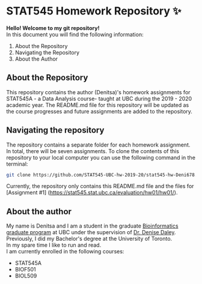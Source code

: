 # STAT545 Homework Repository :sparkles:
__Hello! Welcome to my git repository!__ <br>
In this document you will find the following information:
1. About the Repository
2. Navigating the Repository
3. About the Author

## About the Repository
This repository contains the author (Denitsa)'s homework assignments for  STAT545A - a Data Analysis course- taught at UBC during the 2019 - 2020 academic year. The README.md file for this repository will be updated as the course progresses and future assignments are added to the repository. 

## Navigating the repository

The repository contains a separate folder for each homework assignment. In total, there will be seven assignments.
To  clone the contents of this repository to your local computer you can use the following command in the terminal:
```bash
git clone https://github.com/STAT545-UBC-hw-2019-20/stat545-hw-Deni678.git
```
Currently, the repository only contains this README.md file and the files for [Assignment #1] (https://stat545.stat.ubc.ca/evaluation/hw01/hw01/).

## About the author
My name is Denitsa and I am a student in the graduate [Bioinformatics graduate program](http://www.bioinformatics.ubc.ca) at UBC under the supervision of [Dr. Denise Daley](https://www.hli.ubc.ca/profile/daley/denise). Previously, I did my Bachelor's degree at the University of Toronto.
<br>In my spare time I like to run and read.</br>
I am currently enrolled in the following courses:
* STAT545A
* BIOF501
* BIOL509

